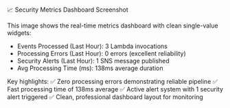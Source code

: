 📈 Security Metrics Dashboard Screenshot

This image shows the real-time metrics dashboard with clean single-value widgets:
- Events Processed (Last Hour): 3 Lambda invocations
- Processing Errors (Last Hour): 0 errors (excellent reliability)
- Security Alerts (Last Hour): 1 SNS message published
- Avg Processing Time (ms): 138ms average duration

Key highlights:
✅ Zero processing errors demonstrating reliable pipeline
✅ Fast processing time of 138ms average
✅ Active alert system with 1 security alert triggered
✅ Clean, professional dashboard layout for monitoring
